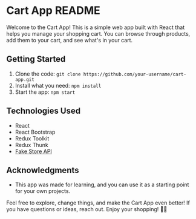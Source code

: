 # Cart App README

Welcome to the Cart App! This is a simple web app built with React that helps you manage your shopping cart. You can browse through products, add them to your cart, and see what's in your cart.

## Getting Started

1. Clone the code: `git clone https://github.com/your-username/cart-app.git`
2. Install what you need: `npm install`
3. Start the app: `npm start`

## Technologies Used

- React
- React Bootstrap
- Redux Toolkit
- Redux Thunk
- [Fake Store API](https://fakestoreapi.com/products)

## Acknowledgments

- This app was made for learning, and you can use it as a starting point for your own projects.

Feel free to explore, change things, and make the Cart App even better! If you have questions or ideas, reach out. Enjoy your shopping! 🛒✨
